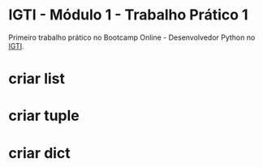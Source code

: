<h1><b>IGTI - Módulo 1 - Trabalho Prático 1</b></h1>
  
Primeiro trabalho prático no Bootcamp Online - Desenvolvedor Python no [IGTI](https://www.igti.com.br).

# criar list
# criar tuple
# criar dict

